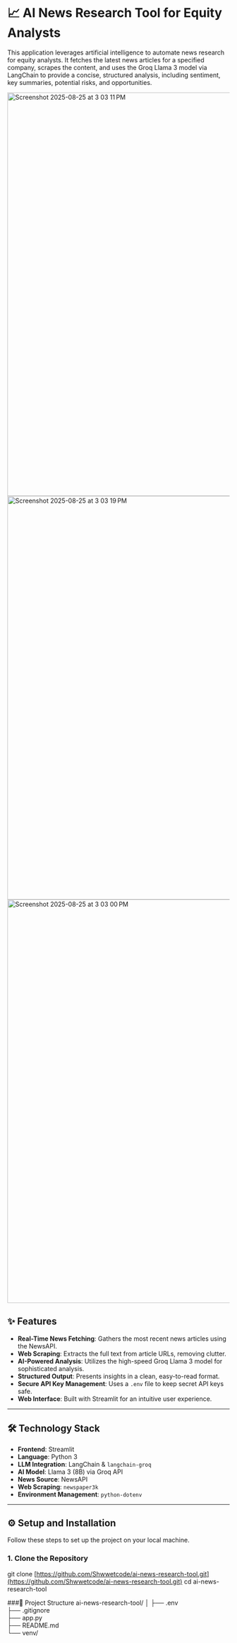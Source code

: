 # 📈 AI News Research Tool for Equity Analysts

This application leverages artificial intelligence to automate news research for equity analysts. It fetches the latest news articles for a specified company, scrapes the content, and uses the Groq Llama 3 model via LangChain to provide a concise, structured analysis, including sentiment, key summaries, potential risks, and opportunities.

<img width="1474" height="912" alt="Screenshot 2025-08-25 at 3 03 11 PM" src="https://github.com/user-attachments/assets/6ab409a6-7959-42be-8a77-fca693535d94" />
<img width="1474" height="912" alt="Screenshot 2025-08-25 at 3 03 19 PM" src="https://github.com/user-attachments/assets/a0c1f885-233c-4332-8760-1ba9f5eb51d9" />
<img width="1474" height="912" alt="Screenshot 2025-08-25 at 3 03 00 PM" src="https://github.com/user-attachments/assets/dcb1519d-d8b1-4f89-aae1-3332511284bc" />


## ✨ Features

- **Real-Time News Fetching**: Gathers the most recent news articles using the NewsAPI.
- **Web Scraping**: Extracts the full text from article URLs, removing clutter.
- **AI-Powered Analysis**: Utilizes the high-speed Groq Llama 3 model for sophisticated analysis.
- **Structured Output**: Presents insights in a clean, easy-to-read format.
- **Secure API Key Management**: Uses a `.env` file to keep secret API keys safe.
- **Web Interface**: Built with Streamlit for an intuitive user experience.

---

## 🛠️ Technology Stack

- **Frontend**: Streamlit
- **Language**: Python 3
- **LLM Integration**: LangChain & `langchain-groq`
- **AI Model**: Llama 3 (8B) via Groq API
- **News Source**: NewsAPI
- **Web Scraping**: `newspaper3k`
- **Environment Management**: `python-dotenv`

---

## ⚙️ Setup and Installation

Follow these steps to set up the project on your local machine.

### 1. Clone the Repository

git clone [https://github.com/Shwwetcode/ai-news-research-tool.git](https://github.com/Shwwetcode/ai-news-research-tool.git)
cd ai-news-research-tool

###📂 Project Structure
ai-news-research-tool/
│
├── .env                
├── .gitignore          
├── app.py              
├── README.md           
└── venv/               
